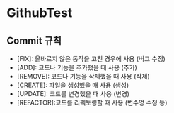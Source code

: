 # GithubTest

## Commit 규칙
- [FIX]: 올바르지 않은 동작을 고친 경우에 사용 (버그 수정)
- [ADD]: 코드나 기능을 추가했을 때 사용 (추가)
- [REMOVE]: 코드나 기능을 삭제했을 때 사용 (삭제)
- [CREATE]: 파일을 생성했을 때 사용 (생성)
- [UPDATE]: 코드를 변경했을 때 사용 (변경)
- [REFACTOR]:코드를 리펙토링할 때 사용 (변수명 수정 등)

